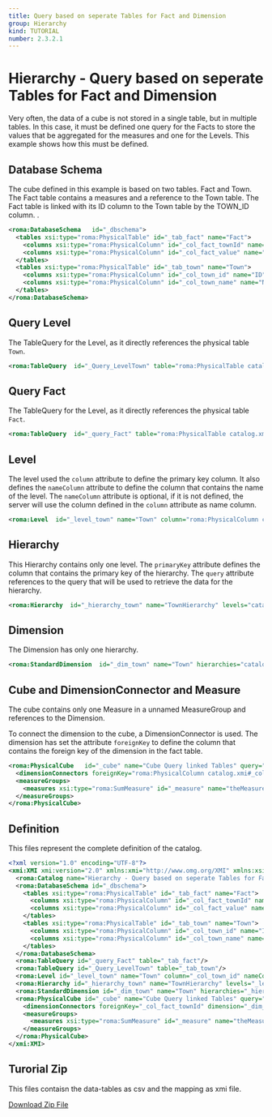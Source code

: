 ```yaml
---
title: Query based on seperate Tables for Fact and Dimension
group: Hierarchy
kind: TUTORIAL
number: 2.3.2.1
---
```

# Hierarchy - Query based on seperate Tables for Fact and Dimension

Very often, the data of a cube is not stored in a single table, but in multiple tables. In this case, it must be defined one query for the Facts to store the values that be aggregated for the measures and one for the Levels. This example shows how this must be defined.


## Database Schema

The cube defined in this example is based on two tables. Fact and Town. The Fact table contains a measures and a reference to the Town table. The Fact table is linked with its ID column to the Town table by the TOWN_ID column.            .


```xml
<roma:DatabaseSchema   id="_dbschema">
  <tables xsi:type="roma:PhysicalTable" id="_tab_fact" name="Fact">
    <columns xsi:type="roma:PhysicalColumn" id="_col_fact_townId" name="TOWN_ID" type="Integer"/>
    <columns xsi:type="roma:PhysicalColumn" id="_col_fact_value" name="VALUE" type="Integer"/>
  </tables>
  <tables xsi:type="roma:PhysicalTable" id="_tab_town" name="Town">
    <columns xsi:type="roma:PhysicalColumn" id="_col_town_id" name="ID" type="Integer"/>
    <columns xsi:type="roma:PhysicalColumn" id="_col_town_name" name="NAME"/>
  </tables>
</roma:DatabaseSchema>

```

## Query Level

The TableQuery for the Level, as it directly references the physical table `Town`.


```xml
<roma:TableQuery  id="_Query_LevelTown" table="roma:PhysicalTable catalog.xmi#_tab_town"/>

```

## Query Fact

The TableQuery for the Level, as it directly references the physical table `Fact`.


```xml
<roma:TableQuery  id="_query_Fact" table="roma:PhysicalTable catalog.xmi#_tab_fact"/>

```

## Level

The level used the `column` attribute to define the primary key column. It also defines the `nameColumn` attribute to define the column that contains the name of the level. The `nameColumn` attribute is optional, if it is not defined, the server will use the column defined in the `column` attribute as name column.


```xml
<roma:Level  id="_level_town" name="Town" column="roma:PhysicalColumn catalog.xmi#_col_town_id" nameColumn="roma:PhysicalColumn catalog.xmi#_col_town_name"/>

```

## Hierarchy

This Hierarchy contains only one level. The `primaryKey` attribute defines the column that contains the primary key of the hierarchy. The `query` attribute references to the query that will be used to retrieve the data for the hierarchy.


```xml
<roma:Hierarchy  id="_hierarchy_town" name="TownHierarchy" levels="catalog.xmi#_level_town" primaryKey="roma:PhysicalColumn catalog.xmi#_col_town_id" query="roma:TableQuery catalog.xmi#_Query_LevelTown"/>

```

## Dimension

The Dimension has only one hierarchy.


```xml
<roma:StandardDimension  id="_dim_town" name="Town" hierarchies="catalog.xmi#_hierarchy_town"/>

```

## Cube and DimensionConnector and Measure

The cube contains only one Measure in a unnamed MeasureGroup and references to the Dimension.

To connect the dimension to the cube, a DimensionConnector is used. The dimension has set the attribute `foreignKey` to define the column that contains the foreign key of the dimension in the fact table.


```xml
<roma:PhysicalCube   id="_cube" name="Cube Query linked Tables" query="roma:TableQuery catalog.xmi#_query_Fact">
  <dimensionConnectors foreignKey="roma:PhysicalColumn catalog.xmi#_col_fact_townId" dimension="roma:StandardDimension catalog.xmi#_dim_town"/>
  <measureGroups>
    <measures xsi:type="roma:SumMeasure" id="_measure" name="theMeasure" column="roma:PhysicalColumn catalog.xmi#_col_fact_value"/>
  </measureGroups>
</roma:PhysicalCube>

```


## Definition

This files represent the complete definition of the catalog.

```xml
<?xml version="1.0" encoding="UTF-8"?>
<xmi:XMI xmi:version="2.0" xmlns:xmi="http://www.omg.org/XMI" xmlns:xsi="http://www.w3.org/2001/XMLSchema-instance" xmlns:roma="https://www.daanse.org/spec/org.eclipse.daanse.rolap.mapping">
  <roma:Catalog name="Hierarchy - Query based on seperate Tables for Fact and Dimension" cubes="_cube" dbschemas="_dbschema"/>
  <roma:DatabaseSchema id="_dbschema">
    <tables xsi:type="roma:PhysicalTable" id="_tab_fact" name="Fact">
      <columns xsi:type="roma:PhysicalColumn" id="_col_fact_townId" name="TOWN_ID" type="Integer"/>
      <columns xsi:type="roma:PhysicalColumn" id="_col_fact_value" name="VALUE" type="Integer"/>
    </tables>
    <tables xsi:type="roma:PhysicalTable" id="_tab_town" name="Town">
      <columns xsi:type="roma:PhysicalColumn" id="_col_town_id" name="ID" type="Integer"/>
      <columns xsi:type="roma:PhysicalColumn" id="_col_town_name" name="NAME"/>
    </tables>
  </roma:DatabaseSchema>
  <roma:TableQuery id="_query_Fact" table="_tab_fact"/>
  <roma:TableQuery id="_Query_LevelTown" table="_tab_town"/>
  <roma:Level id="_level_town" name="Town" column="_col_town_id" nameColumn="_col_town_name"/>
  <roma:Hierarchy id="_hierarchy_town" name="TownHierarchy" levels="_level_town" primaryKey="_col_town_id" query="_Query_LevelTown"/>
  <roma:StandardDimension id="_dim_town" name="Town" hierarchies="_hierarchy_town"/>
  <roma:PhysicalCube id="_cube" name="Cube Query linked Tables" query="_query_Fact">
    <dimensionConnectors foreignKey="_col_fact_townId" dimension="_dim_town"/>
    <measureGroups>
      <measures xsi:type="roma:SumMeasure" id="_measure" name="theMeasure" column="_col_fact_value"/>
    </measureGroups>
  </roma:PhysicalCube>
</xmi:XMI>

```



## Turorial Zip
This files contaisn the data-tables as csv and the mapping as xmi file.

<a href="./zip/tutorial.cube.hierarchy.query.table.base.zip" download>Download Zip File</a>
